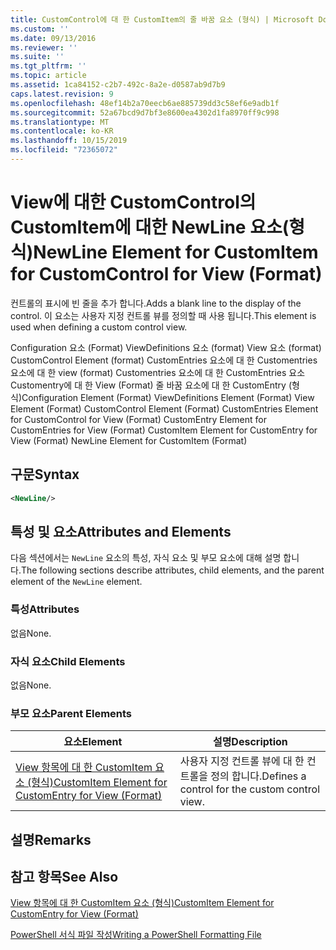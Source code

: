```yaml
---
title: CustomControl에 대 한 CustomItem의 줄 바꿈 요소 (형식) | Microsoft Docs
ms.custom: ''
ms.date: 09/13/2016
ms.reviewer: ''
ms.suite: ''
ms.tgt_pltfrm: ''
ms.topic: article
ms.assetid: 1ca84152-c2b7-492c-8a2e-d0587ab9d7b9
caps.latest.revision: 9
ms.openlocfilehash: 48ef14b2a70eecb6ae885739dd3c58ef6e9adb1f
ms.sourcegitcommit: 52a67bcd9d7bf3e8600ea4302d1fa8970ff9c998
ms.translationtype: MT
ms.contentlocale: ko-KR
ms.lasthandoff: 10/15/2019
ms.locfileid: "72365072"
---
```

# <a name="newline-element-for-customitem-for-customcontrol-for-view-format"></a><span data-ttu-id="15366-102">View에 대한 CustomControl의 CustomItem에 대한 NewLine 요소(형식)</span><span class="sxs-lookup"><span data-stu-id="15366-102">NewLine Element for CustomItem for CustomControl for View (Format)</span></span>

<span data-ttu-id="15366-103">컨트롤의 표시에 빈 줄을 추가 합니다.</span><span class="sxs-lookup"><span data-stu-id="15366-103">Adds a blank line to the display of the control.</span></span> <span data-ttu-id="15366-104">이 요소는 사용자 지정 컨트롤 뷰를 정의할 때 사용 됩니다.</span><span class="sxs-lookup"><span data-stu-id="15366-104">This element is used when defining a custom control view.</span></span>

<span data-ttu-id="15366-105">Configuration 요소 (Format) ViewDefinitions 요소 (format) View 요소 (format) CustomControl Element (format) CustomEntries 요소에 대 한 Customentries 요소에 대 한 view (format) Customentries 요소에 대 한 CustomEntries 요소 Customentry에 대 한 View (Format) 줄 바꿈 요소에 대 한 CustomEntry (형식)</span><span class="sxs-lookup"><span data-stu-id="15366-105">Configuration Element (Format) ViewDefinitions Element (Format) View Element (Format) CustomControl Element (Format) CustomEntries Element for CustomControl for View (Format) CustomEntry Element for CustomEntries for View (Format) CustomItem Element for CustomEntry for View (Format) NewLine Element for CustomItem (Format)</span></span>

## <a name="syntax"></a><span data-ttu-id="15366-106">구문</span><span class="sxs-lookup"><span data-stu-id="15366-106">Syntax</span></span>

```xml
<NewLine/>
```

## <a name="attributes-and-elements"></a><span data-ttu-id="15366-107">특성 및 요소</span><span class="sxs-lookup"><span data-stu-id="15366-107">Attributes and Elements</span></span>

<span data-ttu-id="15366-108">다음 섹션에서는 `NewLine` 요소의 특성, 자식 요소 및 부모 요소에 대해 설명 합니다.</span><span class="sxs-lookup"><span data-stu-id="15366-108">The following sections describe attributes, child elements, and the parent element of the `NewLine` element.</span></span>

### <a name="attributes"></a><span data-ttu-id="15366-109">특성</span><span class="sxs-lookup"><span data-stu-id="15366-109">Attributes</span></span>

<span data-ttu-id="15366-110">없음</span><span class="sxs-lookup"><span data-stu-id="15366-110">None.</span></span>

### <a name="child-elements"></a><span data-ttu-id="15366-111">자식 요소</span><span class="sxs-lookup"><span data-stu-id="15366-111">Child Elements</span></span>

<span data-ttu-id="15366-112">없음</span><span class="sxs-lookup"><span data-stu-id="15366-112">None.</span></span>

### <a name="parent-elements"></a><span data-ttu-id="15366-113">부모 요소</span><span class="sxs-lookup"><span data-stu-id="15366-113">Parent Elements</span></span>

|<span data-ttu-id="15366-114">요소</span><span class="sxs-lookup"><span data-stu-id="15366-114">Element</span></span>|<span data-ttu-id="15366-115">설명</span><span class="sxs-lookup"><span data-stu-id="15366-115">Description</span></span>|
|-------------|-----------------|
|[<span data-ttu-id="15366-116">View 항목에 대 한 CustomItem 요소 (형식)</span><span class="sxs-lookup"><span data-stu-id="15366-116">CustomItem Element for CustomEntry for View (Format)</span></span>](./customitem-element-for-customentry-for-customcontrol-for-view-format.md)|<span data-ttu-id="15366-117">사용자 지정 컨트롤 뷰에 대 한 컨트롤을 정의 합니다.</span><span class="sxs-lookup"><span data-stu-id="15366-117">Defines a control for the custom control view.</span></span>|

## <a name="remarks"></a><span data-ttu-id="15366-118">설명</span><span class="sxs-lookup"><span data-stu-id="15366-118">Remarks</span></span>

## <a name="see-also"></a><span data-ttu-id="15366-119">참고 항목</span><span class="sxs-lookup"><span data-stu-id="15366-119">See Also</span></span>

[<span data-ttu-id="15366-120">View 항목에 대 한 CustomItem 요소 (형식)</span><span class="sxs-lookup"><span data-stu-id="15366-120">CustomItem Element for CustomEntry for View (Format)</span></span>](./customitem-element-for-customentry-for-customcontrol-for-view-format.md)

[<span data-ttu-id="15366-121">PowerShell 서식 파일 작성</span><span class="sxs-lookup"><span data-stu-id="15366-121">Writing a PowerShell Formatting File</span></span>](./writing-a-powershell-formatting-file.md)
